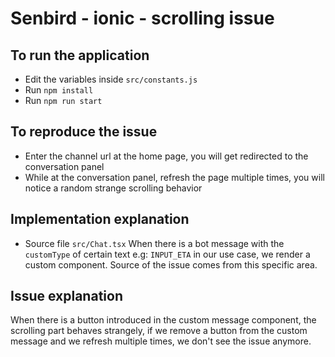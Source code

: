 
# Senbird - ionic - scrolling issue

## To run the application

  - Edit the variables inside `src/constants.js`
  - Run `npm install`
  - Run `npm run start`

## To reproduce the issue
- Enter the channel url at the home page, you will get redirected to the conversation panel
- While at the conversation panel, refresh the page multiple times, you will notice a random strange scrolling behavior
## Implementation explanation
- Source file `src/Chat.tsx`
When there is a bot message with the `customType` of certain text e.g: `INPUT_ETA` in our use case, we render a custom component. Source of the issue comes from this specific area.
## Issue explanation
When there is a button introduced in the custom message component, the scrolling part behaves strangely, if we remove a button from the custom message and we refresh multiple times, we don't see the issue anymore.

